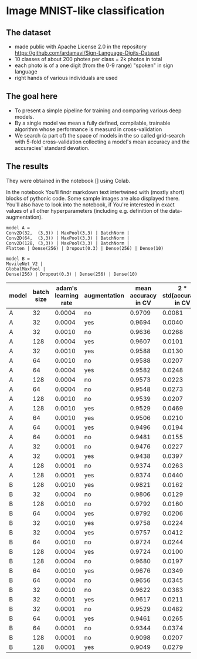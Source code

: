# Image MNIST-like classification

## The dataset
* made public with Apache License 2.0 in the repository https://github.com/ardamavi/Sign-Language-Digits-Dataset
* 10 classes of about 200 photes per class = 2k photos in total
* each photo is of a one digit (from the 0-9 range) "spoken" in sign language
* right hands of various individuals are used
## The goal here
* To present a simple pipeline for training and comparing various deep models.
* By a single model we mean a fully defined, compilable, trainable algorithm whose performance is measurd in cross-validation
* We search (a part of) the space of models in the so called grid-search with 5-fold cross-validation collecting a model's mean accuracy and the accuracies' standard devation.
## The results
They were obtained in the notebook [] using Colab.

In the notebook You'll findr markdown text intertwined with (mostly short) blocks of pythonic code. Some sample images are also displayed there. You'll also have to look into the notebook, if You're interested in exact values of all other hyperparameters (including e.g. definition of the data-augmentation).
```
model A =
Conv2D(32,  (3,3)) | MaxPool(3,3) | BatchNorm |
Conv2D(64,  (3,3)) | MaxPool(3,3) | BatchNorm |
Conv2D(128, (3,3)) | MaxPool(3,3) | BatchNorm |
Flatten | Dense(256) | Dropout(0.3) | Dense(256) | Dense(10)
```
```
model B =
MovileNet_V2 |
GlobalMaxPool |
Dense(256) | Dropout(0.3) | Dense(256) | Dense(10)
```
model | batch size | adam's learning rate | augmentation | mean accuracy in CV | 2 * std(accuracy) in CV
---   | ---        | ---                  | ---          | ---                 | ---
A |	32 |	0.0004 |	no |	0.9709 |	0.0081
A |	32 |	0.0004 |	yes |	0.9694 |	0.0040
A | 32 |	0.0010 |	no |	0.9636 |	0.0268
A |	128 |	0.0004 |	yes| 	0.9607 |	0.0101
A |	32 |	0.0010 |	yes |	0.9588 |	0.0130
A | 	64 |	0.0010 |	no |	0.9588 |	0.0207
A |	64 |	0.0004 |	yes |	0.9582 |	0.0248
A |	128 |	0.0004 |	no |	0.9573 |	0.0223
A |	64 |	0.0004 |	no |	0.9548 |	0.0273
A |	128 |	0.0010 |	no |	0.9539 |	0.0207
A |	128 |	0.0010 |	yes| 	0.9529 |	0.0469
A |	64 |	0.0010 |	yes| 	0.9506 |	0.0210
A |64 |	0.0001 |	yes |	0.9496 |	0.0194
A |64 |	0.0001 |	no 	|0.9481 |	0.0155
A |32 |	0.0001 |	no |	0.9476 |	0.0227
A |32 |	0.0001 |	yes |	0.9438 |	0.0397
A |	128 |	0.0001 |	no |	0.9374 |	0.0263
A |	128 |	0.0001 |	yes |	0.9374 |	0.0440
B |	128 |	0.0010 |	yes |	0.9821 |	0.0162
B |	32 |	0.0004 |	no |	0.9806 |	0.0129
B |	128 	|0.0010 	|no |	0.9792 |	0.0160
B |	64 |	0.0004 |	yes |	0.9792 |	0.0206
B |	32 |	0.0010 |	yes |	0.9758 |	0.0224
B |	32 |	0.0004 |	yes |	0.9757 |	0.0412
B |	64 |	0.0010 |	no |	0.9724 |	0.0244
B |	128 	|0.0004 |	yes |	0.9724 |	0.0100
B |	128 |	0.0004 |	no |	0.9680 |	0.0197
B |	64 |	0.0010 |	yes |	0.9676 |	0.0349
B |  64 	|0.0004 	|no |	0.9656 |	0.0345
B |	32 |	0.0010 |	no |	0.9622 |	0.0383
B |	32 |	0.0001 |	yes |	0.9617 |	0.0211
B |	32 |	0.0001 |	no |	0.9529 |	0.0482
B |	64 |	0.0001 |	yes |	0.9461 |	0.0265
B |	64 |	0.0001 |	no |	0.9344 |	0.0374
B |	128 |	0.0001 |	no |	0.9098 |	0.0207
B |	128 	|0.0001 |	yes |	0.9049 |	0.0279
